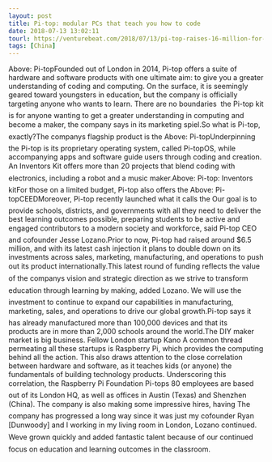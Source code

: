 ```yaml
---
layout: post
title: Pi-top: modular PCs that teach you how to code
date: 2018-07-13 13:02:11
tourl: https://venturebeat.com/2018/07/13/pi-top-raises-16-million-for-modular-pcs-that-teach-you-how-to-code/
tags: [China]
---
```

Above: Pi-topFounded out of London in 2014, Pi-top offers a suite of hardware and software products with one ultimate aim: to give you a greater understanding of coding and computing. On the surface, it is seemingly geared toward youngsters in education, but the company is officially targeting anyone who wants to learn. There are no boundaries  the Pi-top kit is for anyone wanting to get a greater understanding in computing and become a maker, the company says in its marketing spiel.So what is Pi-top, exactly?The companys flagship product is the Above: Pi-topUnderpinning the Pi-top is its proprietary operating system, called Pi-topOS, while accompanying apps and software guide users through coding and creation. An Inventors Kit offers more than 20 projects that blend coding with electronics, including a robot and a music maker.Above: Pi-top: Inventors kitFor those on a limited budget, Pi-top also offers the Above: Pi-topCEEDMoreover, Pi-top recently launched what it calls the Our goal is to provide schools, districts, and governments with all they need to deliver the best learning outcomes possible, preparing students to be active and engaged contributors to a modern society and workforce, said Pi-top CEO and cofounder Jesse Lozano.Prior to now, Pi-top had raised around $6.5 million, and with its latest cash injection it plans to double down on its investments across sales, marketing, manufacturing, and operations to push out its product internationally.This latest round of funding reflects the value of the companys vision and strategic direction as we strive to transform education through learning by making, added Lozano. We will use the investment to continue to expand our capabilities in manufacturing, marketing, sales, and operations to drive our global growth.Pi-top says it has already manufactured more than 100,000 devices and that its products are in more than 2,000 schools around the world.The DIY maker market is big business. Fellow London startup Kano A common thread permeating all these startups is Raspberry Pi, which provides the computing behind all the action. This also draws attention to the close correlation between hardware and software, as it teaches kids (or anyone) the fundamentals of building technology products. Underscoring this correlation, the Raspberry Pi Foundation Pi-tops 80 employees are based out of its London HQ, as well as offices in Austin (Texas) and Shenzhen (China). The company is also making some impressive hires, having The company has progressed a long way since it was just my cofounder Ryan [Dunwoody] and I working in my living room in London, Lozano continued. Weve grown quickly and added fantastic talent because of our continued focus on education and learning outcomes in the classroom.